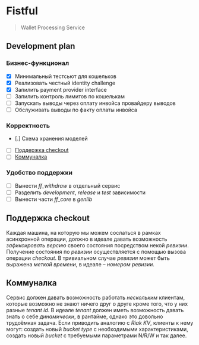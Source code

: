 # Fistful

> Wallet Processing Service

## Development plan

### Бизнес-функционал

* [x] Минимальный тестсьют для кошельков
* [x] Реализовать честный identity challenge
* [x] Запилить payment provider interface
* [ ] Запилить контроль лимитов по кошелькам
* [ ] Запускать выводы через оплату инвойса провайдеру выводов
* [ ] Обслуживать выводы по факту оплаты инвойса

### Корректность

* [.] Схема хранения моделей
* [ ] [Поддержка checkout](#поддержка-checkout)
* [ ] [Коммуналка](#коммуналка)

### Удобство поддержки

* [ ] Вынести _ff_withdraw_ в отдельный сервис
* [ ] Разделить _development_, _release_ и _test_ зависимости
* [ ] Вынести части _ff_core_ в _genlib_

## Поддержка checkout

Каждая машина, на которую мы можем сослаться в рамках асинхронной операции, должно в идеале давать возможность _зафиксировать версию_ своего состояния посредством некой _ревизии_. Получение состояния по _ревизии_ осуществляется с помощью вызова операции _checkout_. В тривиальном случае _ревизия_ может быть выражена _меткой времени_, в идеале – _номером ревизии_.

## Коммуналка

Сервис должен давать возможность работать _нескольким_ клиентам, которые возможно не знают ничего друг о друге кроме того, что у них разные _tenant id_. В идеале _tenant_ должен иметь возможность давать знать о себе _динамически_, в рантайме, однако это довольно трудоёмкая задача. Если приводить аналогию с _Riak KV_, клиенты к нему могут: создать новый _bucket type_ с необходимыми характеристиками, создать новый _bucket_ с требуемыми параметрами N/R/W и так далее.

